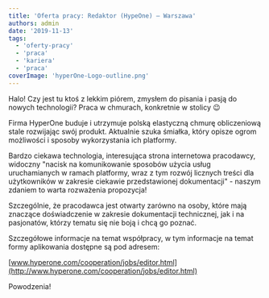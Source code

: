 ```yaml
---
title: 'Oferta pracy: Redaktor (HypeOne) – Warszawa'
authors: admin
date: '2019-11-13'
tags:
  - 'oferty-pracy'
  - 'praca'
  - 'kariera'
  - 'praca'
coverImage: 'hyperOne-Logo-outline.png'
---
```


Halo! Czy jest tu ktoś z lekkim piórem, zmysłem do pisania i pasją do nowych
technologii? Praca w chmurach, konkretnie w stolicy 😉

<!--truncate-->

Firma HyperOne buduje i utrzymuje polską elastyczną chmurę obliczeniową stale
rozwijając swój produkt. Aktualnie szuka śmiałka, który opisze ogrom możliwości
i sposoby wykorzystania ich platformy.

Bardzo ciekawa technologia, interesująca strona internetowa pracodawcy, widoczny
"nacisk na komunikowanie sposobów użycia usług uruchamianych w ramach platformy,
wraz z tym rozwój licznych treści dla użytkowników w zakresie ciekawie
przedstawionej dokumentacji" - naszym zdaniem to warta rozważenia propozycja!

Szczególnie, że pracodawca jest otwarty zarówno na osoby, które mają znaczące
doświadczenie w zakresie dokumentacji technicznej, jak i na pasjonatów, którzy
tematu się nie boją i chcą go poznać.

Szczegółowe informacje na temat współpracy, w tym informacje na temat formy
aplikowania dostępne są pod adresem:

[www.hyperone.com/cooperation/jobs/editor.html](http://www.hyperone.com/cooperation/jobs/editor.html)

Powodzenia!
